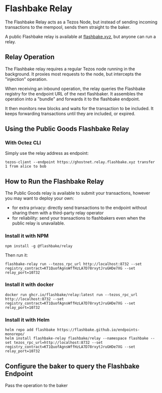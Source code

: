 # Flashbake Relay

The Flashbake Relay acts as a Tezos Node, but instead of sending incoming transactions to the mempool, sends them straight to the baker.

A public Flashbake relay is available at [flashbake.xyz](https://flashbake.xyz), but anyone can run a relay.

## Relay Operation

The Flashbake relay requires a regular Tezos node running in the background. It proxies most requests to the node, but intercepts the "injection" operation.

When receiving an inbound operation, the relay queries the Flashbake registry for the endpoint URL of the next flashbaker. It assembles the operation into a "bundle" and forwards it to the flashbake endpoint.

It then monitors new blocks and waits for the transaction to be included. It keeps forwarding transactions until they are included, or expired.

## Using the Public Goods Flashbake Relay

### With Octez CLI

Simply use the relay address as endpoint:

```
tezos-client --endpoint https://ghostnet.relay.flashbake.xyz transfer 1 from alice to bob
```

## How to Run the Flashbake Relay

The Public Goods relay is available to submit your transactions, however you may want to deploy your own:

* for extra privacy: directly send transactions to the endpoint without sharing them with a third-party relay operator
* for reliability: send your transactions to flashbakers even when the public relay is unavailable.

### Install it with NPM

```
npm install -g @flashbake/relay
```

Then run it:

```
flashbake-relay run --tezos_rpc_url http://localhost:8732 --set registry_contract=KT1QuofAgnsWffHzLA7D78rxytJruGHDe7XG --set relay_port=10732
```

### Install it with docker

```
docker run ghcr.io/flashbake/relay:latest run --tezos_rpc_url http://localhost:8732 --set registry_contract=KT1QuofAgnsWffHzLA7D78rxytJruGHDe7XG --set relay_port=10732
```

### Install it with Helm

```
helm repo add flashbake https://flashbake.github.io/endpoints-monorepo/
helm install flashbake-relay flashbake/relay --namespace flashbake --set tezos_rpc_url=http://localhost:8732 --set registry_contract=KT1QuofAgnsWffHzLA7D78rxytJruGHDe7XG --set relay_port=10732
```

## Configure the baker to query the Flashbake Endpoint

Pass the operation to the baker
